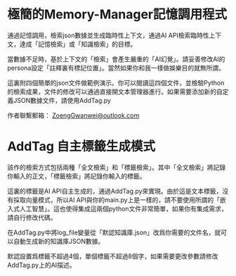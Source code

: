 # 極簡的Memory-Manager記憶調用程式

通過記憶調用，檢索json數據並生成臨時性上下文，通過AI API檢索臨時性上下文，達成「記憶檢索」或「知識檢索」的目標。

當數據不足時，基於上下文的「檢索」會產生嚴重的「AI幻覺」。請妥善修改AI的persona設定「註釋裏有標記位置」。當然如果你和我一樣做娛樂目的就無所謂。

這裏附四個簡單的json文件做範例演示。你可以閱讀這四個文件，並檢驗Python的檢索成果，文件的修改可以通過直接開文本管理器進行。如果需要添加新的自定義JSON數據文件，請使用AddTag.py

作者聯繫郵箱： ZoengGwanwei@outlook.com

# AddTag 自主標籤生成模式
該作的檢索方式包括兩種「全文檢索」和「標籤檢索」。其中「全文檢索」將記錄你輸入的正文，「標籤檢索」將記錄你輸入的標籤。

這裏的標籤是AI API自主生成的，通過AddTag.py來實現。由於這是文本標籤，沒有採取向量模式，所以AI API與你的main.py上是一樣的，請不要使用所謂的「嵌入式人工智慧」。這也使得集成這兩個python文件非常簡單，如果你有集成需求，請自行修改代碼。

在AddTag.py中將log_file變量從「默認知識庫.json」改爲你需要的文件名，就可以自動生成新的知識庫JSON數據。

默認設置爲標籤不超過4個，單個標籤不超過8個字，如果需要更改參數請修改AddTag.py上的AI描述。

